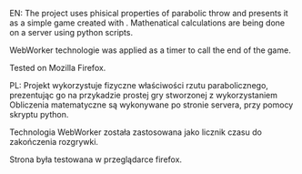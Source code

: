 EN:
The project uses phisical properties of parabolic throw and presents it as a simple game created with <canvas>.
  Mathenatical calculations are being done on a server using python scripts.
  
  WebWorker technologie was applied as a timer to call the end of the game.
  
  Tested on Mozilla Firefox.

PL:
Projekt wykorzystuje fizyczne właściwości rzutu parabolicznego, prezentując go na przykadzie prostej gry stworzonej z wykorzystaniem <canvas>
Obliczenia matematyczne są wykonywane po stronie servera, przy pomocy skryptu python.

Technologia WebWorker została zastosowana jako licznik czasu do zakończenia rozgrywki.


Strona była testowana w przeglądarce firefox.

